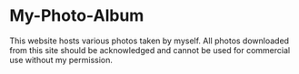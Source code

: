 # My-Photo-Album
This website hosts various photos taken by myself. All photos downloaded from this site should be acknowledged and cannot be used for commercial use without my permission.
